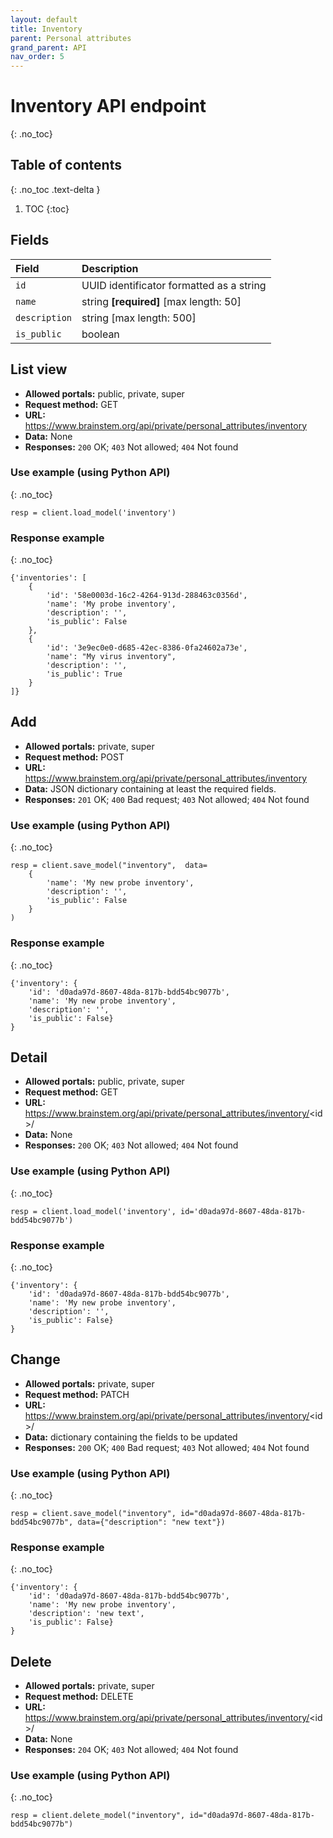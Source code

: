 ```yaml
---
layout: default
title: Inventory
parent: Personal attributes
grand_parent: API
nav_order: 5
---
```


# Inventory API endpoint
{: .no_toc}

## Table of contents
{: .no_toc .text-delta }

1. TOC
{:toc}


## Fields

| Field        | Description  |
|:-------------|:-------------|
| `id` | UUID identificator formatted as a string |
| `name` | string **[required]** [max length: 50] |
| `description` | string [max length: 500]|
| `is_public` | boolean |


## List view
- **Allowed portals:** public, private, super
- **Request method:** GET
- **URL:** https://www.brainstem.org/api/private/personal_attributes/inventory
- **Data:** None
- **Responses:** `200` OK; `403` Not allowed; `404` Not found

### Use example (using Python API)
{: .no_toc}

```
resp = client.load_model('inventory')
```

### Response example
{: .no_toc}

```
{'inventories': [
    {
        'id': '58e0003d-16c2-4264-913d-288463c0356d',
        'name': 'My probe inventory',
        'description': '',
        'is_public': False
    },
    {
        'id': '3e9ec0e0-d685-42ec-8386-0fa24602a73e',
        'name': "My virus inventory",
        'description': '',
        'is_public': True
    }
]}

```


## Add
- **Allowed portals:** private, super
- **Request method:** POST
- **URL:** https://www.brainstem.org/api/private/personal_attributes/inventory
- **Data:** JSON dictionary containing at least the required fields.
- **Responses:** `201` OK; `400` Bad request; `403` Not allowed; `404` Not found


### Use example (using Python API)
{: .no_toc}

```
resp = client.save_model("inventory",  data=
    {
        'name': 'My new probe inventory',
        'description': '',
        'is_public': False
    }
)
```

### Response example
{: .no_toc}

```
{'inventory': {
    'id': 'd0ada97d-8607-48da-817b-bdd54bc9077b',
    'name': 'My new probe inventory',
    'description': '',
    'is_public': False}
}
```



## Detail
- **Allowed portals:** public, private, super
- **Request method:** GET
- **URL:** https://www.brainstem.org/api/private/personal_attributes/inventory/<id\>/
- **Data:** None
- **Responses:** `200` OK; `403` Not allowed; `404` Not found

### Use example (using Python API)
{: .no_toc}

```
resp = client.load_model('inventory', id='d0ada97d-8607-48da-817b-bdd54bc9077b')
```

### Response example
{: .no_toc}

```
{'inventory': {
    'id': 'd0ada97d-8607-48da-817b-bdd54bc9077b',
    'name': 'My new probe inventory',
    'description': '',
    'is_public': False}
}
```


## Change
- **Allowed portals:** private, super
- **Request method:** PATCH
- **URL:** https://www.brainstem.org/api/private/personal_attributes/inventory/<id\>/
- **Data:** dictionary containing the fields to be updated
- **Responses:** `200` OK; `400` Bad request; `403` Not allowed; `404` Not found


### Use example (using Python API)
{: .no_toc}

```
resp = client.save_model("inventory", id="d0ada97d-8607-48da-817b-bdd54bc9077b", data={"description": "new text"})
```

### Response example
{: .no_toc}

```
{'inventory': {
    'id': 'd0ada97d-8607-48da-817b-bdd54bc9077b',
    'name': 'My new probe inventory',
    'description': 'new text',
    'is_public': False}
}
```


## Delete
- **Allowed portals:** private, super
- **Request method:** DELETE
- **URL:** https://www.brainstem.org/api/private/personal_attributes/inventory/<id\>/
- **Data:** None
- **Responses:** `204` OK; `403` Not allowed; `404` Not found


### Use example (using Python API)
{: .no_toc}

```
resp = client.delete_model("inventory", id="d0ada97d-8607-48da-817b-bdd54bc9077b")
``` 